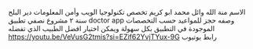 الاسم منة الله وائل محمد ابو كريم تخصص تكنولوجيا الويب وأمن المعلومات دير البلح سنة ٢ مشروع نصفي تطبيق doctor app وصفه حجز للمواعيد حسب التخصصات الموجودة في التطبيق بكل سهولة ويمكن اختيار افضل الطبيب الذي تفضله https://youtu.be/VeVusG2tmis?si=EZif62YvjTYux-9G رابط يوتيوب 

